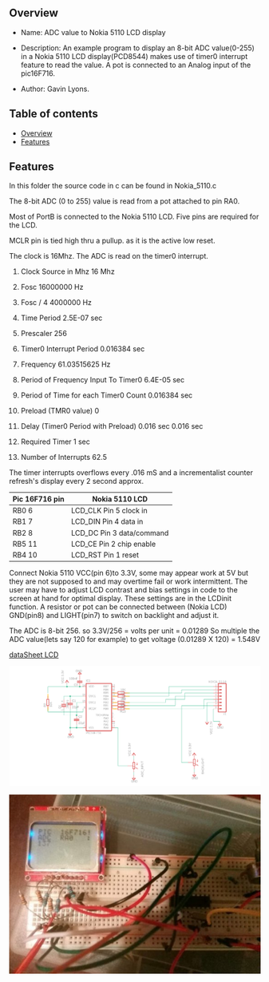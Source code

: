 
Overview
--------------------------------------------
* Name: ADC value to Nokia 5110 LCD display
* Description: An example program to display an 8-bit ADC value(0-255) in a
Nokia 5110 LCD display(PCD8544) makes use of timer0 interrupt feature to read the value. A pot is connected to an
Analog input of the pic16F716.

* Author: Gavin Lyons.

Table of contents
---------------------------

  * [Overview](#overview)
  * [Features](#features)


Features
----------------------

In this folder the source code in c can be found in Nokia_5110.c

The 8-bit ADC (0 to 255) value is read from a pot attached to pin RA0.

Most of PortB is connected to the Nokia 5110 LCD.
Five pins are required for the LCD.

MCLR pin is tied high thru a pullup. as it is the active low reset.

The clock is 16Mhz. The ADC is read on the timer0 interrupt.

1. Clock Source in Mhz  16  Mhz
2. Fosc     16000000    Hz
3. Fosc / 4 4000000 Hz
4. Time Period  2.5E-07 sec
5. Prescaler    256
6. Timer0 Interrupt Period  0.016384    sec
7. Frequency    61.03515625 Hz
8. Period of Frequency Input To Timer0  6.4E-05 sec
9. Period of Time for each Timer0 Count 0.016384    sec

10. Preload (TMR0 value)    0
11. Delay (Timer0 Period with Preload)  0.016   sec     0.016   sec

12. Required Timer  1   sec
13. Number of Interrupts    62.5

The timer interrupts overflows every .016 mS
and a incrementalist counter refresh's display every 2 second approx.


| Pic 16F716 pin  | Nokia 5110 LCD|
| ------ | ------ |
| RB0 6| LCD_CLK Pin 5 clock in |
| RB1 7| LCD_DIN Pin 4 data in |
| RB2 8| LCD_DC Pin 3 data/command|
| RB5 11| LCD_CE Pin 2 chip enable |
| RB4 10| LCD_RST Pin 1 reset|


Connect Nokia 5110 VCC(pin 6)to 3.3V, some may appear work at 5V
but they are not supposed to and may
overtime fail or work intermittent.
The user may have to adjust LCD contrast and bias settings in code
to the screen at hand for optimal display.
These settings are in the LCDinit function.
A resistor or pot can be connected between (Nokia LCD) GND(pin8) and LIGHT(pin7) to switch on backlight
and adjust it.

The ADC is 8-bit 256. so 3.3V/256 = volts per unit = 0.01289
So multiple the ADC value(lets say 120 for example) to get voltage (0.01289 X 120) = 1.548V


[dataSheet LCD](https://www.sparkfun.com/datasheets/LCD/Monochrome/Nokia5110.pdf)

![SCH](https://github.com/gavinlyonsrepo/pic_16F716_projects/blob/master/images/5110.png)

![PIC](https://github.com/gavinlyonsrepo/pic_16F716_projects/blob/master/images/nokiapic.jpg)

